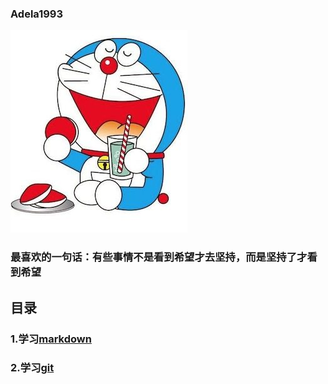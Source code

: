### Adela1993

![](./markdown/叮当猫.jpg)

### 最喜欢的一句话：有些事情不是看到希望才去坚持，而是坚持了才看到希望

## 目录
### 1.学习[markdown](https://github.com/Adelamyx/Adela1993/blob/master/markdown/markdown.md)
### 2.学习[git](https://github.com/Adelamyx/Adela1993/tree/master/git)
